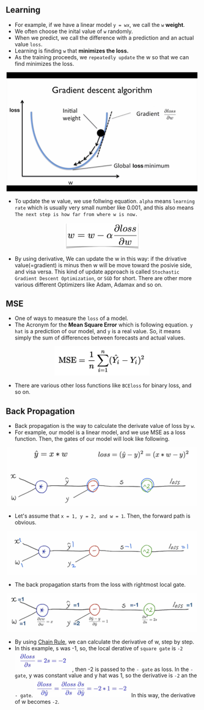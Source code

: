 
## Learning
- For example, if we have a linear model `y = wx`, we call the `w` **weight**. 
- We often choose the inital value of `w` randomly.
- When we predict, we call the difference with a prediction and an actual value `loss`.
- Learning is finding `w` that **minimizes the loss.**
- As the training proceeds, we `repeatedly update` the w so that we can find minimizes the loss.
<center><img src="./img/gradient_descent_algorithm.png" width="500"></center>

- To update the w value, we use follwing equation. `alpha` means `learning rate` which is usually very small number like 0.001, and this also means `The next step is how far from where w is now.`  

<center><img src="./img/update.png" width="200"></center>

- By using derivative, We can update the w in this way: if the drivative value(=gradient) is minus then w will be move toward the posivie side, and visa versa. This kind of update approach is called `Stochastic Gradient Descent Optimization`, or `SGD` for short. There are other more various different Optimizers like Adam, Adamax and so on. 

## MSE
- One of ways to measure the `loss` of a model.
- The Acronym for the **Mean Square Error** which is following equation. `y hat` is a prediction of our model, and `y` is a real value. So, it means simply the sum of differences between forecasts and actual values.
<center><img src="./img/mse.png" width="250"></center>

- There are various other loss functions like `BCEloss` for binary loss, and so on.

## Back Propagation
- Back propagation is the way to calculate the derivate value of loss by `w`.
- For example, our model is a linear model, and we use MSE as a loss function. Then, the gates of our model will look like following.

<center><img src="./img/backprop1.png" width="500"></center>

- Let's assume that `x = 1, y = 2, and w = 1`. Then, the forward path is obvious.

<center><img src="./img/forward.png" width="500"></center>

- The back propagation starts from the loss with rightmost local gate.
<center><img src="./img/backward.png" width="500"></center>

- By using [Chain Rule], we can calculate the derivative of w, step by step. 
- In this example, s was -1, so, the local derative of `square gate` is `-2` <img src="./img/chain_rule1.png" width="150">, then -2 is passed to the `- gate` as loss. In the `- gate`, y was constant value and y hat was 1, so the derivative is `-2` an the `- gate`. <img src="./img/chain_rule2.png" width="250"> In this way, the derivative of w becomes `-2`. 



[Chain Rule]:https://en.wikipedia.org/wiki/Chain_rule
